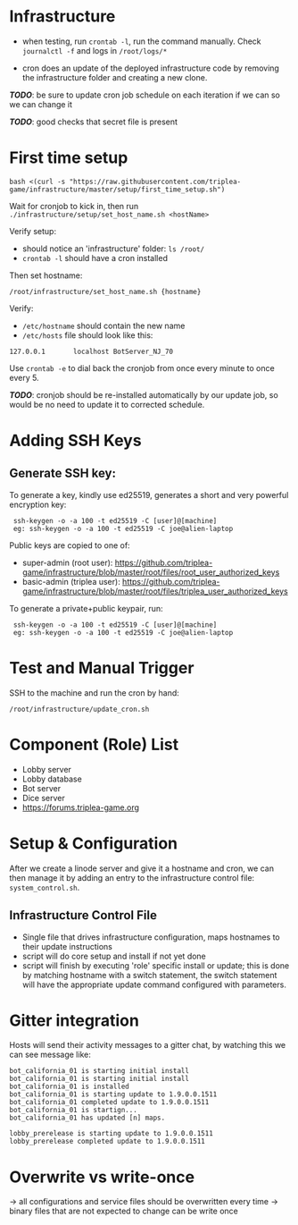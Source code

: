 # Infrastructure

- when testing, run `crontab -l`, run the command manually. Check `journalctl -f` and logs in `/root/logs/*`
 
 
- cron does an update of the deployed infrastructure code by removing the infrastructure folder and creating a 
  new clone.
  

***TODO***: be sure to update cron job schedule on each iteration 
if we can so we can change it

***TODO***: good checks that secret file is present


# First time setup

```
bash <(curl -s "https://raw.githubusercontent.com/triplea-game/infrastructure/master/setup/first_time_setup.sh")
```

Wait for cronjob to kick in, then run `./infrastructure/setup/set_host_name.sh <hostName>`


Verify setup:
* should notice an 'infrastructure' folder: `ls /root/`
* `crontab -l` should have a cron installed

Then set hostname:
```
/root/infrastructure/set_host_name.sh {hostname}
```

Verify:
* `/etc/hostname` should contain the new name
* `/etc/hosts` file should look like this:
```
127.0.0.1       localhost BotServer_NJ_70
```

Use `crontab -e` to dial back the cronjob from once every minute to once every 5.

***TODO***: cronjob should be re-installed automatically by our update job, so would be no need to update 
it to corrected schedule.


# Adding SSH Keys
## Generate SSH key:


To generate a key, kindly use ed25519, generates a short and very powerful encryption key:
```
 ssh-keygen -o -a 100 -t ed25519 -C [user]@[machine]
 eg: ssh-keygen -o -a 100 -t ed25519 -C joe@alien-laptop
```

Public keys are copied to one of:
- super-admin (root user): https://github.com/triplea-game/infrastructure/blob/master/root/files/root_user_authorized_keys
- basic-admin (triplea user): https://github.com/triplea-game/infrastructure/blob/master/root/files/triplea_user_authorized_keys

To generate a private+public keypair, run:
```
 ssh-keygen -o -a 100 -t ed25519 -C [user]@[machine]
 eg: ssh-keygen -o -a 100 -t ed25519 -C joe@alien-laptop
```


# Test and Manual Trigger
SSH to the machine and run the cron by hand:
```
/root/infrastructure/update_cron.sh
```


# Component (Role) List

- Lobby server
- Lobby database
- Bot server
- Dice server
- https://forums.triplea-game.org


# Setup & Configuration

After we create a linode server and give it a hostname and cron, we can then manage it by adding an entry
to the infrastructure control file: `system_control.sh`.


## Infrastructure Control File

- Single file that drives infrastructure configuration, maps hostnames to their update instructions
- script will do core setup and install if not yet done
- script will finish by executing 'role' specific install or update; this is done by matching
hostname with a switch statement, the switch statement will have the appropriate update command
configured with parameters.


# Gitter integration

Hosts will send their activity messages to a gitter chat, by watching this we can see message like:

```
bot_california_01 is starting initial install
bot_california_01 is starting initial install
bot_california_01 is installed
bot_california_01 is starting update to 1.9.0.0.1511
bot_california_01 completed update to 1.9.0.0.1511
bot_california_01 is startign...
bot_california_01 has updated [n] maps.

lobby_prerelease is starting update to 1.9.0.0.1511
lobby_prerelease completed update to 1.9.0.0.1511
```

# Overwrite vs write-once
-> all configurations and service files should be overwritten every time
-> binary files that are not expected to change can be write once
